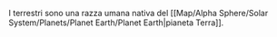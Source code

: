 I terrestri sono una razza umana nativa del [[Map/Alpha Sphere/Solar System/Planets/Planet Earth/Planet Earth|pianeta Terra]].